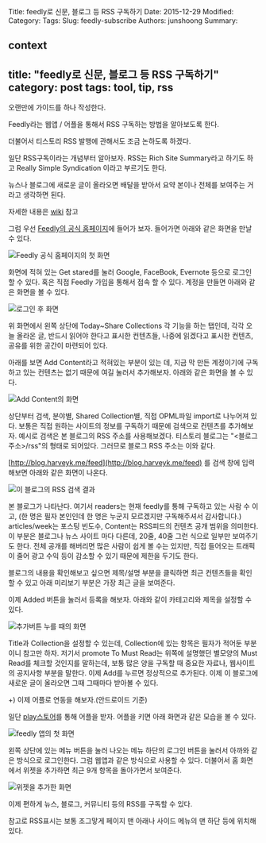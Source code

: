 Title: feedly로 신문, 블로그 등 RSS 구독하기
Date: 2015-12-29
Modified:
Category:
Tags:
Slug: feedly-subscribe
Authors: junshoong
Summary:


context
---
title: "feedly로 신문, 블로그 등 RSS 구독하기"
category: post
tags: tool, tip, rss
---
오랜만에 가이드를 하나 작성한다.

Feedly라는 웹앱 / 어플을 통해서 RSS 구독하는 방법을 알아보도록 한다.

더불어서 티스토리 RSS 발행에 관해서도 조금 논하도록 하겠다.



일단 RSS구독이라는 개념부터 알아보자. RSS는 Rich Site Summary라고 하기도 하고 Really Simple Syndication 이라고 부르기도 한다.

뉴스나 블로그에 새로운 글이 올라오면 배달을 받아서 요약 본이나 전체를 보여주는 거라고 생각하면 된다.

자세한 내용은 [wiki](https://ko.wikipedia.org/wiki/RSS) 참고



그럼 우선 [Feedly의 공식 홈페이지](https://feedly.com/)에 들어가 보자. 들어가면 아래와 같은 화면을 만날 수 있다.


![Feedly 공식 홈페이지의 첫 화면](/images/2015-12-29/01.png)


화면에 적혀 있는 Get stared를 눌러 Google, FaceBook, Evernote 등으로 로그인 할 수 있다. 혹은 직접 Feedly 가입을 통해서 접속 할 수 있다. 계정을 만들면 아래와 같은 화면을 볼 수 있다.


![로그인 후 화면](/images/2015-12-29/02.png)


위 화면에서 왼쪽 상단에 Today~Share Collections 각 기능을 하는 탭인데, 각각 오늘 올라온 글, 반드시 읽어야 한다고 표시한 컨텐츠들, 나중에 읽겠다고 표시한 컨텐츠, 공유를 위한 공간이 마련되어 있다.

아래를 보면 Add Content라고 적혀있는 부분이 있는 데, 지금 막 만든 계정이기에 구독하고 있는 컨텐츠는 없기 때문에 여길 눌러서 추가해보자. 아래와 같은 화면을 볼 수 있다.




![Add Content의 화면](/images/2015-12-29/03.png)


상단부터 검색, 분야별, Shared Collection별, 직접 OPML파일 import로 나누어져 있다. 보통은 직접 원하는 사이트의 정보를 구독하기 때문에 검색으로 컨텐츠를 추가해보자. 예시로 검색은 본 블로그의 RSS 주소를 사용해보겠다. 티스토리 블로그는 "<블로그 주소>/rss"의 형태로 되어있다. 그러므로 블로그 RSS 주소는 이와 같다.

[http://blog.harveyk.me/feed](http://blog.harveyk.me/feed) 를 검색 창에 입력해보면 아래와 같은 화면이 나온다.


![이 블로그의 RSS 검색 결과](/images/2015-12-29/04.png)


본 블로그가 나타난다. 여기서 readers는 현재 feedly를 통해 구독하고 있는 사람 수 이고, (한 명은 필자 본인인데 한 명은 누군지 모르겠지만 구독해주셔서 감사합니다.) articles/week는 포스팅 빈도수, Content는 RSS피드의 컨텐츠 공개 범위을 의미한다. 이 부분은 블로그나 뉴스 사이트 마다 다른데, 20줄, 40줄 그런 식으로 일부만 보여주기도 한다.
전체 공개를 해버리면 많은 사람이 쉽게 볼 수는 있지만, 직접 들어오는 트래픽이 줄어 광고 수익 등이 감소할 수 있기 때문에 제한을 두기도 한다.

블로그의 내용을 확인해보고 싶으면 제목/설명 부분을 클릭하면 최근 컨텐츠들을 확인 할 수 있고 아래 미리보기 부분은 가장 최근 글을 보여준다.

이제 Added  버튼을 눌러서 등록을 해보자. 아래와 같이 카테고리와 제목을 설정할 수 있다.




![추가버튼 누를 때의 화면](/images/2015-12-29/05.png)


Title과 Collection을 설정할 수 있는데, Collection에 있는 항목은 필자가 적어둔 부분이니 참고만 하자. 저기서 promote To Must Read는 위쪽에 설명했던 별모양의 Must Read를 체크할 것인지를 말하는데, 보통 많은 양을 구독할 때 중요한 자료나, 웹사이트의 공지사항 부분을 말한다. 이제 Add를 누르면 정상적으로 추가된다.  이제 이 블로그에 새로운 글이 올라오면 그때 그때마다 받아볼 수 있다.


+) 이제 어플로 연동을 해보자.(안드로이드 기준)

일단 [play스토어](https://play.google.com/store/apps/details?id=com.devhd.feedly)를 통해 어플을 받자. 어플을 키면 아래 화면과 같은 모습을 볼 수 있다.


![feedly 앱의 첫 화면](/images/2015-12-29/06.png)


왼쪽 상단에 있는 메뉴 버튼을 눌러 나오는 메뉴 하단의 로그인 버튼을 눌러서 아까와 같은 방식으로 로그인한다. 그럼 웹앱과 같은 방식으로 사용할 수 있다. 더불어서 홈 화면에서 위젯을 추가하면 최근 9개 항목을 돌아가면서 보여준다.


![위젯을 추가한 화면](/images/2015-12-29/07.png)


이제 편하게 뉴스, 블로그, 커뮤니티 등의 RSS를 구독할 수 있다.

참고로 RSS표시는 보통 조그맣게 페이지 맨 아래나 사이드 메뉴의 맨 하단 등에 위치해 있다.
